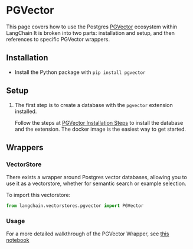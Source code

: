 # PGVector

This page covers how to use the Postgres [PGVector](https://github.com/pgvector/pgvector) ecosystem within LangChain
It is broken into two parts: installation and setup, and then references to specific PGVector wrappers.

## Installation

- Install the Python package with `pip install pgvector`

## Setup

1. The first step is to create a database with the `pgvector` extension installed.

   Follow the steps at [PGVector Installation Steps](https://github.com/pgvector/pgvector#installation) to install the database and the extension. The docker image is the easiest way to get started.

## Wrappers

### VectorStore

There exists a wrapper around Postgres vector databases, allowing you to use it as a vectorstore,
whether for semantic search or example selection.

To import this vectorstore:

```python
from langchain.vectorstores.pgvector import PGVector
```

### Usage

For a more detailed walkthrough of the PGVector Wrapper, see [this notebook](../modules/indexes/vectorstore_examples/pgvector.ipynb)
